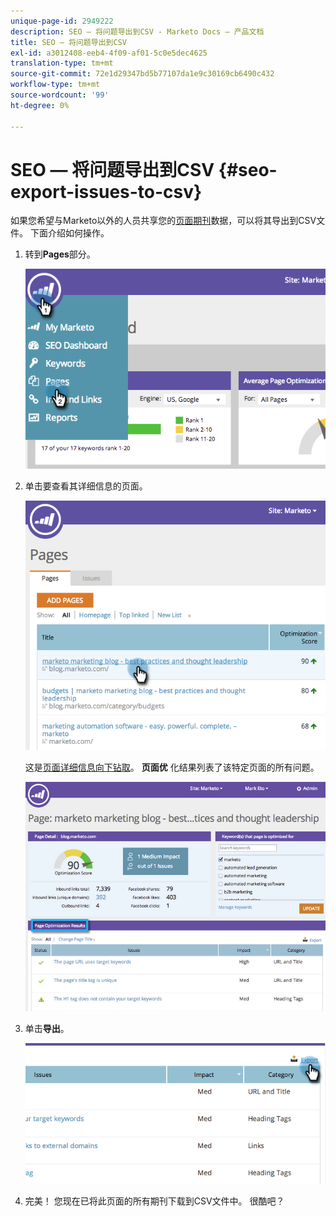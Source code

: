 ```yaml
---
unique-page-id: 2949222
description: SEO — 将问题导出到CSV - Marketo Docs — 产品文档
title: SEO — 将问题导出到CSV
exl-id: a3012408-eeb4-4f09-af01-5c0e5dec4625
translation-type: tm+mt
source-git-commit: 72e1d29347bd5b77107da1e9c30169cb6490c432
workflow-type: tm+mt
source-wordcount: '99'
ht-degree: 0%

---
```


# SEO — 将问题导出到CSV {#seo-export-issues-to-csv}

如果您希望与Marketo以外的人员共享您的[页面期刊](/help/marketo/product-docs/additional-apps/seo/pages/seo-understanding-pages.md)数据，可以将其导出到CSV文件。 下面介绍如何操作。

1. 转到&#x200B;**Pages**&#x200B;部分。

   ![](assets/image2014-9-18-13-3a16-3a5.png)

1. 单击要查看其详细信息的页面。

   ![](assets/image2014-9-18-13-3a16-3a8.png)

   这是[页面详细信息向下钻取](/help/marketo/product-docs/additional-apps/seo/pages/seo-using-the-page-detail-drill-down.md)。 **页面优** 化结果列表了该特定页面的所有问题。

   ![](assets/image2014-9-18-13-3a16-3a12.png)

1. 单击&#x200B;**导出**。

   ![](assets/image2014-9-18-13-3a16-3a39.png)

1. 完美！ 您现在已将此页面的所有期刊下载到CSV文件中。 很酷吧？
